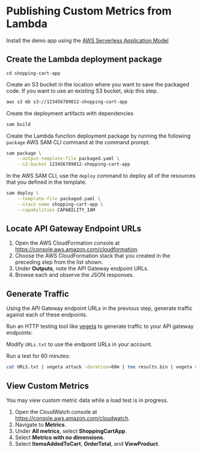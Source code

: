 # Publishing Custom Metrics from Lambda

Install the demo app using the [AWS Serverless Application Model](https://aws.amazon.com/serverless/sam/)

## Create the Lambda deployment package

`cd shopping-cart-app`

Create an S3 bucket in the location where you want to save the packaged code. If you want to use an existing S3 bucket, skip this step.

```sh
aws s3 mb s3://123456789012-shopping-cart-app
```

Create the deployment artifacts with dependencies

```sh
sam build
```

Create the Lambda function deployment package by running the following `package` AWS SAM CLI command at the command prompt.

```sh
sam package \
    --output-template-file packaged.yaml \
    --s3-bucket 123456789012-shopping-cart-app
```

In the AWS SAM CLI, use the `deploy` command to deploy all of the resources that you defined in the template.

```sh
sam deploy \
    --template-file packaged.yaml \
    --stack-name shopping-cart-app \
    --capabilities CAPABILITY_IAM
```

## Locate API Gateway Endpoint URLs

1. Open the AWS CloudFormation console at <https://console.aws.amazon.com/cloudformation>.
1. Choose the AWS CloudFormation stack that you created in the preceding step from the list shown\.
1. Under **Outputs**, note the API Gateway endpoint URLs.
1. Browse each and observe the JSON responses.

## Generate Traffic

Using the API Gateway endpoint URLs in the previous step, generate traffic against each of these endpoints.

Run an HTTP testing tool like [vegeta](https://github.com/tsenart/vegeta) to generate traffic to your API gateway endpoints:

Modify `URLs.txt` to use the endpoint URLs in your account.

Run a test for 60 minutes:

```sh
cat URLS.txt | vegeta attack -duration=60m | tee results.bin | vegeta report
```

## View Custom Metrics

You may view custom metric data while a load test is in progress.

1. Open the CloudWatch console at <https://console.aws.amazon.com/cloudwatch>.
1. Navigate to **Metrics**.
1. Under **All metrics**, select **ShoppingCartApp**.
1. Select **Metrics with no dimensions**.
1. Select **ItemsAddedToCart**, **OrderTotal**, and **ViewProduct**.
